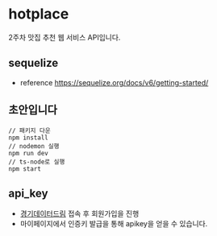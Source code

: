 # hotplace

2주차 맛집 추천 웹 서비스 API입니다.

## sequelize

- reference
  https://sequelize.org/docs/v6/getting-started/

## 초안입니다

```
// 패키지 다운
npm install
// nodemon 실행
npm run dev
// ts-node로 실행
npm start
```

## api_key
- [경기데이터드림](https://data.gg.go.kr/portal/mainPage.do) 접속 후 회원가입을 진행
- 마이페이지에서 인증키 발급을 통해 apikey을 얻을 수 있습니다.
